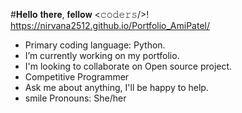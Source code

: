 
#𝐇𝐞𝐥𝐥𝐨 𝐭𝐡𝐞𝐫𝐞, 𝐟𝐞𝐥𝐥𝐨𝐰 <𝚌𝚘𝚍𝚎𝚛𝚜/>!
https://nirvana2512.github.io/Portfolio_AmiPatel/

* Primary coding language: Python.
* I’m currently working on my portfolio.
* I'm looking to collaborate on Open source project.
* Competitive Programmer
* Ask me about anything, I'll be happy to help.
* smile Pronouns: She/her







